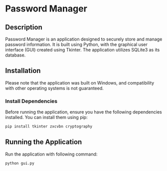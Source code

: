 # Password Manager

## Description

Password Manager is an application designed to securely store and manage password information. It is built using Python, with the graphical user interface (GUI) created using Tkinter. The application utilizes SQLite3 as its database.

## Installation

Please note that the application was built on Windows, and compatibility with other operating systems is not guaranteed.

### Install Dependencies

Before running the application, ensure you have the following dependencies installed. You can install them using pip:

```bash
pip install tkinter zxcvbn cryptography
```

## Running the Application

Run the application with following command:

```bash
python gui.py